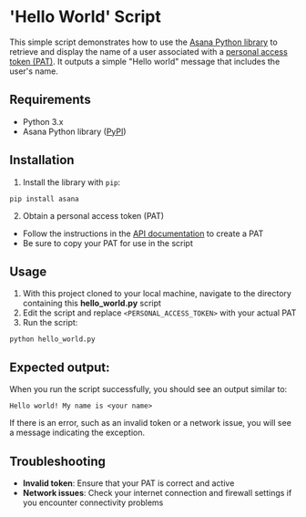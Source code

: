 # 'Hello World' Script

This simple script demonstrates how to use the [Asana Python library](https://developers.asana.com/docs/python) to retrieve and display the name of a user associated with a [personal access token (PAT)](https://developers.asana.com/docs/personal-access-token). It outputs a simple "Hello world" message that includes the user's name.

## Requirements
- Python 3.x
- Asana Python library ([PyPI](https://pypi.org/project/asana/))

## Installation

1. Install the library with `pip`:

```
pip install asana
```

2. Obtain a personal access token (PAT)

- Follow the instructions in the [API documentation](https://developers.asana.com/docs/personal-access-token) to create a PAT
- Be sure to copy your PAT for use in the script

## Usage

1. With this project cloned to your local machine, navigate to the directory containing this **hello_world.py** script
2. Edit the script and replace `<PERSONAL_ACCESS_TOKEN>` with your actual PAT
3. Run the script:

```
python hello_world.py
```

## Expected output:

When you run the script successfully, you should see an output similar to:

```
Hello world! My name is <your name>
```

If there is an error, such as an invalid token or a network issue, you will see a message indicating the exception.

## Troubleshooting
- **Invalid token**: Ensure that your PAT is correct and active
- **Network issues**: Check your internet connection and firewall settings if you encounter connectivity problems